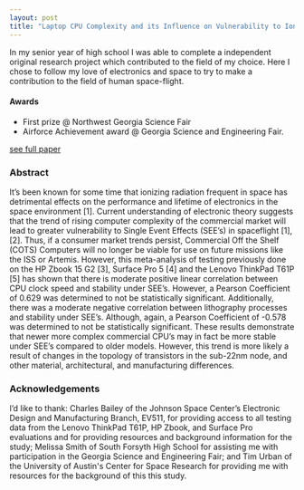 ```yaml
---
layout: post
title: "Laptop CPU Complexity and its Influence on Vulnerability to Ionizing Radiation in Near-Earth Orbit"
---
```

In my senior year of high school I was able to complete a independent original research project which contributed to the field of my choice. Here I chose to follow my love of electronics and space to try to make a contribution to the field of human space-flight.
#### Awards
 - First prize @ Northwest Georgia Science Fair
 - Airforce Achievement award @ Georgia Science and Engineering Fair.


[see full paper](/documents/laptop_cpu_complexity_and_ionizing_radiation.pdf)
<!--more-->

### Abstract
It’s been known for some time that ionizing radiation frequent in space has detrimental effects on the performance and lifetime of electronics in the space environment [1]. Current understanding of electronic theory suggests that the trend of rising computer complexity of the commercial market will lead to greater vulnerability to Single Event Effects (SEE’s) in spaceflight [1],[2]. Thus, if a consumer market trends persist, Commercial Off the Shelf (COTS) Computers will no longer be viable for use on future missions like the ISS or Artemis. However, this meta-analysis of testing previously done on the HP Zbook 15 G2 [3], Surface Pro 5 [4] and the Lenovo ThinkPad T61P [5] has shown that there is moderate positive linear correlation between CPU clock speed and stability under SEE’s. However, a Pearson Coefficient of 0.629 was determined to not be statistically significant. Additionally, there was a moderate negative correlation between lithography processes and stability under SEE’s. Although, again, a Pearson Coefficient of -0.578 was determined to not be statistically significant. These results demonstrate that newer more complex commercial CPU’s may in fact be more stable under SEE’s compared to older models. However, this trend is more likely a result of changes in the topology of transistors in the sub-22nm node, and other material, architectural, and manufacturing differences. 

### Acknowledgements
I’d like to thank: Charles Bailey of the Johnson Space Center’s Electronic Design and Manufacturing Branch, EV511, for providing access to all testing data from the Lenovo ThinkPad T61P, HP Zbook, and Surface Pro evaluations and for providing resources and background information for the study; Melissa Smith of South Forsyth High School for assisting me with participation in the Georgia Science and Engineering Fair; and Tim Urban of the University of Austin's Center for Space Research for providing me with resources for the background of this this study.
